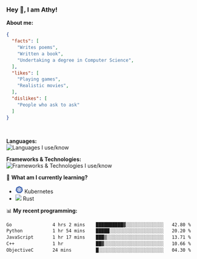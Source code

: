 ### Hey 👋, I am Athy!<br>

**About me:**


```json
{
  "facts": [
    "Writes poems",
    "Written a book",
    "Undertaking a degree in Computer Science",
  ],
  "likes": [
    "Playing games",
    "Realistic movies",
  ],
  "dislikes": [
    "People who ask to ask"
  ]
}
```
<br>


**Languages:**<br>
![Languages I use/know](https://skillicons.dev/icons?i=go,js,py,html,lua,java)

**Frameworks & Technologies:**<br />
![Frameworks & Technologies I use/know](https://skillicons.dev/icons?i=nodejs,nextjs,ts,react,express,docker,kubernetes,mysql,postgresql,mongodb,git,github,tailwind,prisma)

📙 **What am I currently learning?**

- <img height="20" src="https://github.com/devicons/devicon/blob/master/icons/kubernetes/kubernetes-plain.svg" />  Kubernetes
- <img height="20" src="https://cdn.jsdelivr.net/gh/devicons/devicon/icons/rust/rust-plain.svg" /> Rust

📊 **My recent programming:**

<!--START_SECTION:waka-->

```txt
Go               4 hrs 2 mins    ██████████▓░░░░░░░░░░░░░░   42.80 %
Python           1 hr 54 mins    █████░░░░░░░░░░░░░░░░░░░░   20.20 %
JavaScript       1 hr 17 mins    ███▒░░░░░░░░░░░░░░░░░░░░░   13.71 %
C++              1 hr            ██▓░░░░░░░░░░░░░░░░░░░░░░   10.66 %
ObjectiveC       24 mins         █░░░░░░░░░░░░░░░░░░░░░░░░   04.30 %
```

<!--END_SECTION:waka-->
